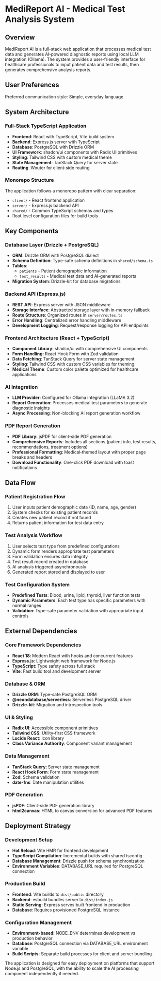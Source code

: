 # MediReport AI - Medical Test Analysis System

## Overview

MediReport AI is a full-stack web application that processes medical test data and generates AI-powered diagnostic reports using local LLM integration (Ollama). The system provides a user-friendly interface for healthcare professionals to input patient data and test results, then generates comprehensive analysis reports.

## User Preferences

Preferred communication style: Simple, everyday language.

## System Architecture

### Full-Stack TypeScript Application
- **Frontend**: React with TypeScript, Vite build system
- **Backend**: Express.js server with TypeScript
- **Database**: PostgreSQL with Drizzle ORM
- **UI Framework**: shadcn/ui components with Radix UI primitives
- **Styling**: Tailwind CSS with custom medical theme
- **State Management**: TanStack Query for server state
- **Routing**: Wouter for client-side routing

### Monorepo Structure
The application follows a monorepo pattern with clear separation:
- `client/` - React frontend application
- `server/` - Express.js backend API
- `shared/` - Common TypeScript schemas and types
- Root level configuration files for build tools

## Key Components

### Database Layer (Drizzle + PostgreSQL)
- **ORM**: Drizzle ORM with PostgreSQL dialect
- **Schema Definition**: Type-safe schema definitions in `shared/schema.ts`
- **Tables**: 
  - `patients` - Patient demographic information
  - `test_results` - Medical test data and AI-generated reports
- **Migration System**: Drizzle-kit for database migrations

### Backend API (Express.js)
- **REST API**: Express server with JSON middleware
- **Storage Interface**: Abstracted storage layer with in-memory fallback
- **Route Structure**: Organized routes in `server/routes.ts`
- **Error Handling**: Centralized error handling middleware
- **Development Logging**: Request/response logging for API endpoints

### Frontend Architecture (React + TypeScript)
- **Component Library**: shadcn/ui with comprehensive UI components
- **Form Handling**: React Hook Form with Zod validation
- **Data Fetching**: TanStack Query for server state management
- **Styling**: Tailwind CSS with custom CSS variables for theming
- **Medical Theme**: Custom color palette optimized for healthcare applications

### AI Integration
- **LLM Provider**: Configured for Ollama integration (LLaMA 3.2)
- **Report Generation**: Processes medical test parameters to generate diagnostic insights
- **Async Processing**: Non-blocking AI report generation workflow

### PDF Report Generation
- **PDF Library**: jsPDF for client-side PDF generation
- **Comprehensive Reports**: Includes all sections (patient info, test results, recommendations, treatment options)
- **Professional Formatting**: Medical-themed layout with proper page breaks and headers
- **Download Functionality**: One-click PDF download with toast notifications

## Data Flow

### Patient Registration Flow
1. User inputs patient demographic data (ID, name, age, gender)
2. System checks for existing patient records
3. Creates new patient record if not found
4. Returns patient information for test data entry

### Test Analysis Workflow
1. User selects test type from predefined configurations
2. Dynamic form renders appropriate test parameters
3. Form validation ensures data integrity
4. Test result record created in database
5. AI analysis triggered asynchronously
6. Generated report stored and displayed to user

### Test Configuration System
- **Predefined Tests**: Blood, urine, lipid, thyroid, liver function tests
- **Dynamic Parameters**: Each test type has specific parameters with normal ranges
- **Validation**: Type-safe parameter validation with appropriate input controls

## External Dependencies

### Core Framework Dependencies
- **React 18**: Modern React with hooks and concurrent features
- **Express.js**: Lightweight web framework for Node.js
- **TypeScript**: Type safety across full stack
- **Vite**: Fast build tool and development server

### Database & ORM
- **Drizzle ORM**: Type-safe PostgreSQL ORM
- **@neondatabase/serverless**: Serverless PostgreSQL driver
- **Drizzle-kit**: Migration and introspection tools

### UI & Styling
- **Radix UI**: Accessible component primitives
- **Tailwind CSS**: Utility-first CSS framework
- **Lucide React**: Icon library
- **Class Variance Authority**: Component variant management

### Data Management
- **TanStack Query**: Server state management
- **React Hook Form**: Form state management
- **Zod**: Schema validation
- **date-fns**: Date manipulation utilities

### PDF Generation
- **jsPDF**: Client-side PDF generation library
- **html2canvas**: HTML to canvas conversion for advanced PDF features

## Deployment Strategy

### Development Setup
- **Hot Reload**: Vite HMR for frontend development
- **TypeScript Compilation**: Incremental builds with shared tsconfig
- **Database Management**: Drizzle push for schema synchronization
- **Environment Variables**: DATABASE_URL required for PostgreSQL connection

### Production Build
- **Frontend**: Vite builds to `dist/public` directory
- **Backend**: esbuild bundles server to `dist/index.js`
- **Static Serving**: Express serves built frontend in production
- **Database**: Requires provisioned PostgreSQL instance

### Configuration Management
- **Environment-based**: NODE_ENV determines development vs production behavior
- **Database**: PostgreSQL connection via DATABASE_URL environment variable
- **Build Scripts**: Separate build processes for client and server bundling

The application is designed for easy deployment on platforms that support Node.js and PostgreSQL, with the ability to scale the AI processing component independently if needed.